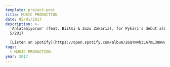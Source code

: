 ```yaml
---
template: project-post
title: MUSIC PRODUCTION
date: 05/01/2017
description: >-
  'Anlatamiyorum' (feat. Biitsi & Zuzu Zakaria), for Pykäri’s debut album,
  5/2017

  [Listen on Spotify](https://open.spotify.com/album/26QYN4h3LA7mL38WwrEGGo?highlight=spotify:track:4bSJXKiKcYUbLqxf8YAVXz)
tags:
  - MUSIC PRODUCTION
year: 2017
---
```

